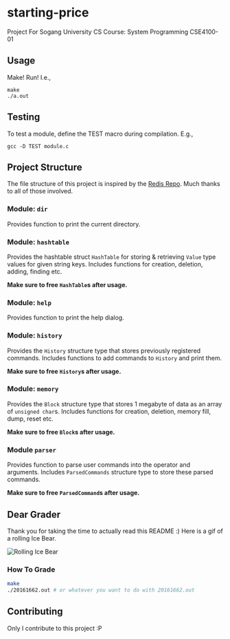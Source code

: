 # starting-price
Project For Sogang University CS Course: System Programming CSE4100-01

## Usage
Make! Run! I.e.,
```shell
make
./a.out
```

## Testing
To test a module, define the TEST macro during compilation. E.g.,
```shell
gcc -D TEST module.c
```

## Project Structure
The file structure of this project is inspired by the [Redis Repo](https://github.com/antirez/redis/). Much thanks to all of those involved.

### Module: `dir`
Provides function to print the current directory.

### Module: `hashtable`
Provides the hashtable struct `HashTable` for storing & retrieving `Value` type values for given string keys. Includes  functions for creation, deletion, adding, finding etc.

**Make sure to free `HashTable`s after usage.**

### Module: `help`
Provides function to print the help dialog.

### Module: `history`
Provides the `History` structure type that stores previously registered commands. Includes functions to add commands to `History` and print them.

**Make sure to free `History`s after usage.**

### Module: `memory`
Provides the `Block` structure type that stores 1 megabyte of data as an array of `unsigned char`s. Includes functions for creation, deletion, memory fill, dump, reset etc.

**Make sure to free `Block`s after usage.**

### Module `parser`
Provides function to parse user commands into the operator and arguments. Includes `ParsedCommands` structure type to store these parsed commands.

**Make sure to free `ParsedCommand`s after usage.**

## Dear Grader
Thank you for taking the time to actually read this README :) Here is a gif of a rolling Ice Bear.

![Rolling Ice Bear](https://media.giphy.com/media/7HPgM7IltO4QU/giphy.gif)

### How To Grade
```bash
make
./20161662.out # or whatever you want to do with 20161662.out
```

## Contributing
Only I contribute to this project :P
